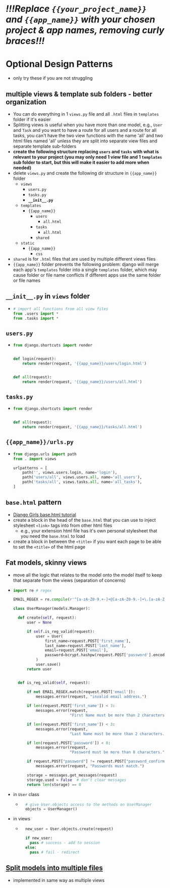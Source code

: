 # ***!!!Replace `{{your_project_name}}` and `{{app_name}}` with your chosen project & app names, removing curly braces!!!***

# Optional Design Patterns
- only try these if you are not struggling

## multiple views & template sub folders - better organization
- You can do everything in 1 `views.py` file and all `.html` files in `templates` folder if it's easier
- Splitting views is useful when you have more than one model, e.g., `User` and `Task` and you want to have a route for all users and a route for all tasks, you can't have the two view functions with the name 'all' and two html files named 'all' unless they are split into separate view files and separate template sub-folders
- **create the following structure replacing `users` and `tasks` with what is relevant to your project (you may only need 1 view file and 1 `templates` sub folder to start, but this will make it easier to add more when needed)**
- delete `views.py` and create the following dir structure in `{{app_name}}` folder
  - `views`
    - `users.py`
    - `tasks.py`
    - **`__init__.py`**
  - `templates`
    - `{{app_name}}`
      - `users`
        - `all.html`
      - `tasks`
        - `all.html`
      - `shared`
  - `static`
    - `{{app_name}}`
      - `css`
- `shared` is for `.html` files that are used by multiple different views files
- `{{app_name}}` folder prevents the following problem: django will merge each app's `templates` folder into a single `templates` folder, which may cause folder or file name conflicts if different apps use the same folder or file names

## `__init__.py` in `views` folder
- ``` py
  # import all functions from all view files
  from .users import *
  from .tasks import *
    ```

## `users.py`
- ``` py
  from django.shortcuts import render


  def login(request):
      return render(request, '{{app_name}}/users/login.html')


  def all(request):
      return render(request, '{{app_name}}/users/all.html')

    ```

## `tasks.py`
- ``` py
  from django.shortcuts import render


  def all(request):
      return render(request, '{{app_name}}/tasks/all.html')

    ```

## `{{app_name}}/urls.py`
- ``` py
  from django.urls import path
  from . import views

  urlpatterns = [
      path('', views.users.login, name='login'),
      path('users/all', views.users.all, name='all_users'),
      path('tasks/all', views.tasks.all, name='all_tasks'),
  ]
  
    ```

## `base.html` pattern
- [Django Girls base.html tutorial](https://tutorial.djangogirls.org/en/template_extending/)
- create a block in the head of the `base.html` that you can use to inject stylesheet `<link>` tags into from other html files
  - e.g., your extension html file has it's own personal stylesheet that you need the `base.html` to load
- create a block in between the `<title>` if you want each page to be able to set the `<title>` of the html page

## Fat models, skinny views
- move all the logic that relates to the model onto the model itself to keep that separate from the views (separation of concerns)
- ``` py
  import re # regex

  EMAIL_REGEX = re.compile(r'^[a-zA-Z0-9.+-]+@[a-zA-Z0-9.-]+\.[a-zA-Z]+$')

  class UserManager(models.Manager):

    def create(self, request):
        user = None

        if self.is_reg_valid(request):
            user = User(
                first_name=request.POST['first_name'],
                last_name=request.POST['last_name'],
                email=request.POST['email'],
                password=bcrypt.hashpw(request.POST['password'].encode(), bcrypt.gensalt()).decode()
            )
            user.save()
        return user


    def is_reg_valid(self, request):

        if not EMAIL_REGEX.match(request.POST['email']):
            messages.error(request, "invalid email address.")
      
        if len(request.POST['first_name']) < 3:
            messages.error(request,
                           "First Name must be more than 2 characters.")

        if len(request.POST['first_name']) < 3:
            messages.error(request,
                           "Last Name must be more than 2 characters.")

        if len(request.POST['password']) < 8:
            messages.error(request,
                           "Password must be more than 8 characters.")

        if request.POST["password"] != request.POST["password_confirm"]:
            messages.error(request, "Passwords must match.")

        storage = messages.get_messages(request)
        storage.used = False  # don't clear messages
        return len(storage) == 0
    ```
- in `User` class
  - ``` py
      # give User.objects access to the methods on UserManager
      objects = UserManager()
      ```
- in views
  - ``` py
      new_user = User.objects.create(request)

      if new_user:
        pass # success - add to session
      else:
        pass # fail - redirect
      ```

## [Split models into multiple files](https://chrisbartos.com/articles/how-to-organize-your-models/)
- implemented in same way as multiple views